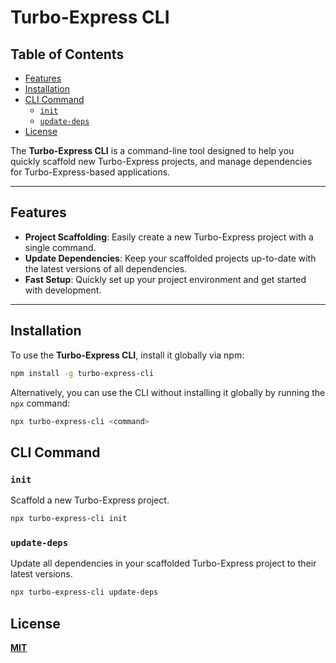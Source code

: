 # **Turbo-Express CLI**

## Table of Contents

- [Features](#features)
- [Installation](#installation)
- [CLI Command](#cli-command)
  - [`init`](#init)
  - [`update-deps`](#update-deps)
- [License](#license)

The **Turbo-Express CLI** is a command-line tool designed to help you quickly scaffold new Turbo-Express projects, and manage dependencies for Turbo-Express-based applications.

---

## Features

- **Project Scaffolding**: Easily create a new Turbo-Express project with a single command.
- **Update Dependencies**: Keep your scaffolded projects up-to-date with the latest versions of all dependencies.
- **Fast Setup**: Quickly set up your project environment and get started with development.

---

## Installation

To use the **Turbo-Express CLI**, install it globally via npm:

```bash
npm install -g turbo-express-cli
```

Alternatively, you can use the CLI without installing it globally by running the `npx` command:

```bash
npx turbo-express-cli <command>
```

## CLI Command

### `init`

Scaffold a new Turbo-Express project.

```bash
npx turbo-express-cli init
```

### `update-deps`

Update all dependencies in your scaffolded Turbo-Express project to their latest versions.

```bash
npx turbo-express-cli update-deps
```

## License

**[MIT](./LICENSE)**
